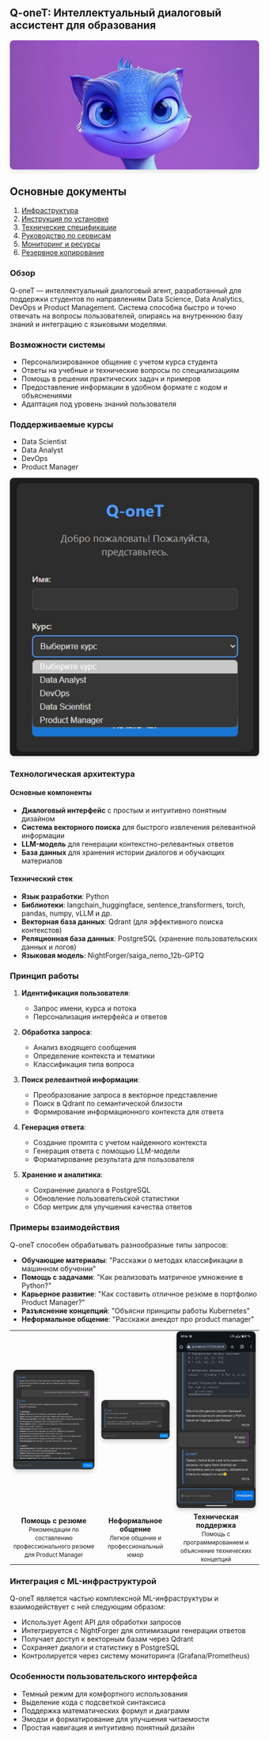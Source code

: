 ## Q-oneT: Интеллектуальный диалоговый ассистент для образования

<div align="center">
  <img src="/Agent/screenshots/1.jpg" alt="Авторизация" width="600" style="border-radius: 8px; box-shadow: 0 4px 8px rgba(0,0,0,0.1);"/>
</div>

## Основные документы
1. [Инфраструктура](docs/ml-infrastructure-main_12122024.md)
2. [Инструкция по установке](docs/ml-infrastructure-installation12122024.md)
3. [Технические спецификации](docs/ml-infrastructure-tech-specs12122024.md)
4. [Руководство по сервисам](docs/ml-infrastructure-services12122024.md)
5. [Мониторинг и ресурсы](docs/ml-infrastructure-monitoring12122024.md)
6. [Резервное копирование](docs/ml-infrastructure-backup12122024.md)


### Обзор
Q-oneT — интеллектуальный диалоговый агент, разработанный для поддержки студентов по направлениям Data Science, Data Analytics, DevOps и Product Management. Система способна быстро и точно отвечать на вопросы пользователей, опираясь на внутреннюю базу знаний и интеграцию с языковыми моделями.

### Возможности системы
- Персонализированное общение с учетом курса студента
- Ответы на учебные и технические вопросы по специализациям
- Помощь в решении практических задач и примеров
- Предоставление информации в удобном формате с кодом и объяснениями
- Адаптация под уровень знаний пользователя

### Поддерживаемые курсы
- Data Scientist
- Data Analyst
- DevOps
- Product Manager

<div align="center">
  <img src="/Agent/screenshots/2.authorization.jpg" alt="Авторизация" width="600" style="border-radius: 8px; box-shadow: 0 4px 8px rgba(0,0,0,0.1);"/>
</div>

### Технологическая архитектура

#### Основные компоненты
- **Диалоговый интерфейс** с простым и интуитивно понятным дизайном
- **Система векторного поиска** для быстрого извлечения релевантной информации
- **LLM-модель** для генерации контекстно-релевантных ответов
- **База данных** для хранения истории диалогов и обучающих материалов

#### Технический стек
- **Язык разработки**: Python
- **Библиотеки**: langchain_huggingface, sentence_transformers, torch, pandas, numpy, vLLM и др.
- **Векторная база данных**: Qdrant (для эффективного поиска контекстов)
- **Реляционная база данных**: PostgreSQL (хранение пользовательских данных и логов)
- **Языковая модель**: NightForger/saiga_nemo_12b-GPTQ

### Принцип работы

1. **Идентификация пользователя**:
   - Запрос имени, курса и потока
   - Персонализация интерфейса и ответов

2. **Обработка запроса**:
   - Анализ входящего сообщения
   - Определение контекста и тематики
   - Классификация типа вопроса

3. **Поиск релевантной информации**:
   - Преобразование запроса в векторное представление
   - Поиск в Qdrant по семантической близости
   - Формирование информационного контекста для ответа

4. **Генерация ответа**:
   - Создание промпта с учетом найденного контекста
   - Генерация ответа с помощью LLM-модели
   - Форматирование результата для пользователя

5. **Хранение и аналитика**:
   - Сохранение диалога в PostgreSQL
   - Обновление пользовательской статистики
   - Сбор метрик для улучшения качества ответов

### Примеры взаимодействия

Q-oneT способен обрабатывать разнообразные типы запросов:

- **Обучающие материалы**: "Расскажи о методах классификации в машинном обучении"
- **Помощь с задачами**: "Как реализовать матричное умножение в Python?"
- **Карьерное развитие**: "Как составить отличное резюме в портфолио Product Manager?"
- **Разъяснение концепций**: "Объясни принципы работы Kubernetes"
- **Неформальное общение**: "Расскажи анекдот про product manager"

<table align="center" border="0" cellspacing="0" cellpadding="10">
  <tr>
    <td align="center">
      <img src="/Agent/screenshots/3.portfolio_question.jpg" alt="Пример резюме" width="300" style="border-radius: 8px; box-shadow: 0 4px 8px rgba(0,0,0,0.2); max-width: 100%;"/>
    </td>
    <td align="center">
      <img src="/Agent/screenshots/4.joke_question.jpg" alt="Анекдот" width="300" style="border-radius: 8px; box-shadow: 0 4px 8px rgba(0,0,0,0.2); max-width: 100%;"/>
    </td>
    <td align="center">
      <img src="/Agent/screenshots/5.python_question.jpg" alt="Матричное умножение" width="300" style="border-radius: 8px; box-shadow: 0 4px 8px rgba(0,0,0,0.2); max-width: 100%;"/>
    </td>
  </tr>
  <tr>
    <td align="center"><b>Помощь с резюме</b><br><small>Рекомендации по составлению профессионального резюме для Product Manager</small></td>
    <td align="center"><b>Неформальное общение</b><br><small>Легкое общение и профессиональный юмор</small></td>
    <td align="center"><b>Техническая поддержка</b><br><small>Помощь с программированием и объяснение технических концепций</small></td>
  </tr>
</table>

### Интеграция с ML-инфраструктурой

Q-oneT является частью комплексной ML-инфраструктуры и взаимодействует с ней следующим образом:

- Использует Agent API для обработки запросов
- Интегрируется с NightForger для оптимизации генерации ответов
- Получает доступ к векторным базам через Qdrant
- Сохраняет диалоги и статистику в PostgreSQL
- Контролируется через систему мониторинга (Grafana/Prometheus)

### Особенности пользовательского интерфейса

- Темный режим для комфортного использования
- Выделение кода с подсветкой синтаксиса
- Поддержка математических формул и диаграмм
- Эмодзи и форматирование для улучшения читаемости
- Простая навигация и интуитивно понятный дизайн